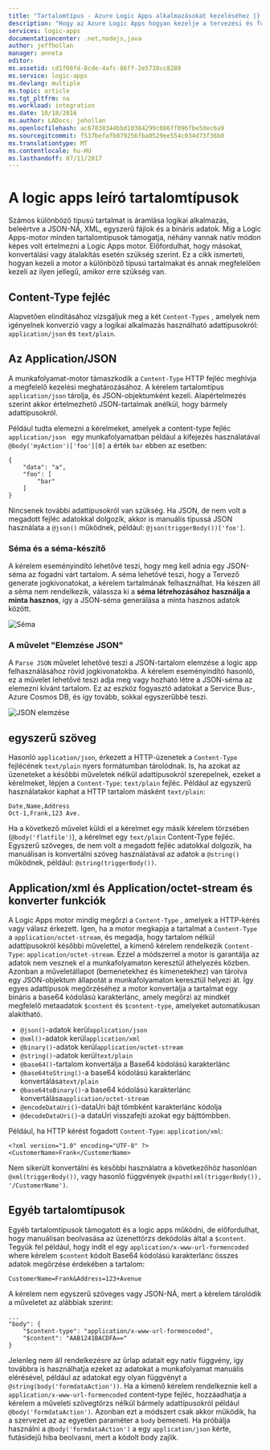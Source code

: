```yaml
---
title: "Tartalomtípus - Azure Logic Apps alkalmazásokat kezeléséhez |} Microsoft Docs"
description: "Hogy az Azure Logic Apps hogyan kezelje a tervezési és futásidejű tartalomtípusok"
services: logic-apps
documentationcenter: .net,nodejs,java
author: jeffhollan
manager: anneta
editor: 
ms.assetid: cd1f08fd-8cde-4afc-86ff-2e5738cc8288
ms.service: logic-apps
ms.devlang: multiple
ms.topic: article
ms.tgt_pltfrm: na
ms.workload: integration
ms.date: 10/18/2016
ms.author: LADocs; jehollan
ms.openlocfilehash: ac67838344bbd10384299c086ff096fbe5dec6a9
ms.sourcegitcommit: f537befafb079256fba0529ee554c034d73f36b0
ms.translationtype: MT
ms.contentlocale: hu-HU
ms.lasthandoff: 07/11/2017
---
```

# <a name="handle-content-types-in-logic-apps"></a>A logic apps leíró tartalomtípusok

Számos különböző típusú tartalmat is áramlása logikai alkalmazás, beleértve a JSON-NÁ, XML, egyszerű fájlok és a bináris adatok. Míg a Logic Apps-motor minden tartalomtípusok támogatja, néhány vannak natív módon képes volt értelmezni a Logic Apps motor. Előfordulhat, hogy másokat, konvertálási vagy átalakítás esetén szükség szerint. Ez a cikk ismerteti, hogyan kezeli a motor a különböző típusú tartalmakat és annak megfelelően kezeli az ilyen jellegű, amikor erre szükség van.

## <a name="content-type-header"></a>Content-Type fejléc

Alapvetően elindításához vizsgáljuk meg a két `Content-Types` , amelyek nem igényelnek konverzió vagy a logikai alkalmazás használható adattípusokról: `application/json` és `text/plain`.

## <a name="applicationjson"></a>Az Application/JSON

A munkafolyamat-motor támaszkodik a `Content-Type` HTTP fejléc meghívja a megfelelő kezelési meghatározásához. A kérelem tartalomtípus `application/json` tárolja, és JSON-objektumként kezeli. Alapértelmezés szerint akkor értelmezhető JSON-tartalmak anélkül, hogy bármely adattípusokról. 

Például tudta elemezni a kérelmeket, amelyek a content-type fejléc `application/json ` egy munkafolyamatban például a kifejezés használatával `@body('myAction')['foo'][0]` a érték `bar` ebben az esetben:

```
{
    "data": "a",
    "foo": [
        "bar"
    ]
}
```

Nincsenek további adattípusokról van szükség. Ha JSON, de nem volt a megadott fejléc adatokkal dolgozik, akkor is manuális típussá JSON használata a `@json()` működnek, például: `@json(triggerBody())['foo']`.

### <a name="schema-and-schema-generator"></a>Séma és a séma-készítő

A kérelem eseményindító lehetővé teszi, hogy meg kell adnia egy JSON-séma az fogadni várt tartalom. A séma lehetővé teszi, hogy a Tervező generate jogkivonatokat, a kérelem tartalmának felhasználhat. Ha készen áll a séma nem rendelkezik, válassza ki a **séma létrehozásához használja a minta hasznos**, így a JSON-séma generálása a minta hasznos adatok között.

![Séma](./media/logic-apps-http-endpoint/manualtrigger.png)

### <a name="parse-json-action"></a>A művelet "Elemzése JSON"

A `Parse JSON` művelet lehetővé teszi a JSON-tartalom elemzése a logic app felhasználásához rövid jogkivonatokba. A kérelem eseményindító hasonló, ez a művelet lehetővé teszi adja meg vagy hozható létre a JSON-séma az elemezni kívánt tartalom. Ez az eszköz fogyasztó adatokat a Service Bus-, Azure Cosmos DB, és így tovább, sokkal egyszerűbbé teszi.

![JSON elemzése](./media/logic-apps-content-type/ParseJSON.png)

## <a name="textplain"></a>egyszerű szöveg

Hasonló `application/json`, érkezett a HTTP-üzenetek a `Content-Type` fejlécének `text/plain` nyers formátumban tárolódnak. Is, ha azokat az üzeneteket a későbbi műveletek nélkül adattípusokról szerepelnek, ezeket a kérelmeket, lépjen a `Content-Type`: `text/plain` fejléc. Például az egyszerű használatakor kaphat a HTTP tartalom másként `text/plain`:

```
Date,Name,Address
Oct-1,Frank,123 Ave.
```

Ha a következő művelet küldi el a kérelmet egy másik kérelem törzsében (`@body('flatfile')`), a kérelmet egy `text/plain` Content-Type fejléc. Egyszerű szöveges, de nem volt a megadott fejléc adatokkal dolgozik, ha manuálisan is konvertálni szöveg használatával az adatok a `@string()` működnek, például: `@string(triggerBody())`.

## <a name="applicationxml-and-applicationoctet-stream-and-converter-functions"></a>Application/xml és Application/octet-stream és konverter funkciók

A Logic Apps motor mindig megőrzi a `Content-Type` , amelyek a HTTP-kérés vagy válasz érkezett. Igen, ha a motor megkapja a tartalmat a `Content-Type` a `application/octet-stream`, és megadja, hogy tartalom nélkül adattípusokról későbbi művelettel, a kimenő kérelem rendelkezik `Content-Type`: `application/octet-stream`. Ezzel a módszerrel a motor is garantálja az adatok nem vesznek el a munkafolyamaton keresztül áthelyezés közben. Azonban a műveletállapot (bemenetekhez és kimenetekhez) van tárolva egy JSON-objektum állapotát a munkafolyamaton keresztül helyezi át. Így egyes adattípusok megőrzéséhez a motor konvertálja a tartalmat egy bináris a base64 kódolású karakterlánc, amely megőrzi az mindkét megfelelő metaadatok `$content` és `$content-type`, amelyeket automatikusan alakítható. 

* `@json()`-adatok kerül`application/json`
* `@xml()`-adatok kerül`application/xml`
* `@binary()`-adatok kerül`application/octet-stream`
* `@string()`-adatok kerül`text/plain`
* `@base64()`-tartalom konvertálja a Base64 kódolású karakterlánc
* `@base64toString()`-a base64 kódolású karakterlánc konvertálása`text/plain`
* `@base64toBinary()`-a base64 kódolású karakterlánc konvertálása`application/octet-stream`
* `@encodeDataUri()`-dataUri bájt tömbként karakterlánc kódolja
* `@decodeDataUri()`-a dataUri visszafejti azokat egy bájttömbben.

Például, ha HTTP kérést fogadott `Content-Type`: `application/xml`:

```
<?xml version="1.0" encoding="UTF-8" ?>
<CustomerName>Frank</CustomerName>
```

Nem sikerült konvertálni és későbbi használatra a következőhöz hasonlóan `@xml(triggerBody())`, vagy hasonló függvények `@xpath(xml(triggerBody()), '/CustomerName')`.

## <a name="other-content-types"></a>Egyéb tartalomtípusok

Egyéb tartalomtípusok támogatott és a logic apps működni, de előfordulhat, hogy manuálisan beolvasása az üzenettörzs dekódolás által a `$content`. Tegyük fel például, hogy indít el egy `application/x-www-url-formencoded` where kérelem `$content` kódolt Base64 kódolású karakterlánc összes adatok megőrzése érdekében a tartalom:

```
CustomerName=Frank&Address=123+Avenue
```

A kérelem nem egyszerű szöveges vagy JSON-NÁ, mert a kérelem tárolódik a műveletet az alábbiak szerint:

```
...
"body": {
    "$content-type": "application/x-www-url-formencoded",
    "$content": "AAB1241BACDFA=="
}
```

Jelenleg nem áll rendelkezésre az űrlap adatait egy natív függvény, így továbbra is használhatja ezeket az adatokat a munkafolyamat manuális elérésével, például az adatokat egy olyan függvényt a `@string(body('formdataAction'))`. Ha a kimenő kérelem rendelkeznie kell a `application/x-www-url-formencoded` content-type fejléc, hozzáadhatja a kérelem a műveleti szövegtörzs nélkül bármely adattípusokról például `@body('formdataAction')`. Azonban ezt a módszert csak akkor működik, ha a szervezet az az egyetlen paraméter a `body` bemeneti. Ha próbálja használni a `@body('formdataAction')` a egy `application/json` kérte, futásidejű hiba beolvasni, mert a kódolt body zajlik.

